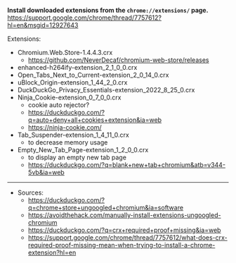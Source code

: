 **Install downloaded extensions from the `chrome://extensions/` page.**  
https://support.google.com/chrome/thread/7757612?hl=en&msgid=12927643 

Extensions:

- Chromium.Web.Store-1.4.4.3.crx
    - https://github.com/NeverDecaf/chromium-web-store/releases
- enhanced-h264ify-extension_2_1_0_0.crx
- Open_Tabs_Next_to_Current-extension_2_0_14_0.crx
- uBlock_Origin-extension_1_44_2_0.crx
- DuckDuckGo_Privacy_Essentials-extension_2022_8_25_0.crx
- Ninja_Cookie-extension_0_7_0_0.crx
    - cookie auto rejector?
    - https://duckduckgo.com/?q=auto+deny+all+cookies+extension&ia=web
    - https://ninja-cookie.com/
- Tab_Suspender-extension_1_4_11_0.crx
    - to decrease memory usage
- Empty_New_Tab_Page-extension_1_2_0_0.crx
    - to display an empty new tab page
    - https://duckduckgo.com/?q=blank+new+tab+chromium&atb=v344-5vb&ia=web

---

- Sources:
    - https://duckduckgo.com/?q=chrome+store+ungoogled+chromium&ia=software
    - https://avoidthehack.com/manually-install-extensions-ungoogled-chromium
    - https://duckduckgo.com/?q=crx+required+proof+missing&ia=web
    - https://support.google.com/chrome/thread/7757612/what-does-crx-required-proof-missing-mean-when-trying-to-install-a-chrome-extension?hl=en
